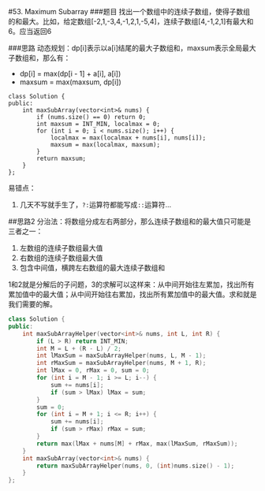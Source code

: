 #53. Maximum Subarray
###题目
找出一个数组中的连续子数组，使得子数组的和最大。比如，给定数组[-2,1,-3,4,-1,2,1,-5,4]，连续子数组[4,-1,2,1]有最大和6。应当返回6


###思路
动态规划：dp[i]表示以a[i]结尾的最大子数组和，maxsum表示全局最大子数组和，那么有：
 - dp[i] = max(dp[i - 1] + a[i], a[i])
 - maxsum = max(maxsum, dp[i])

```
class Solution {
public:
    int maxSubArray(vector<int>& nums) {
        if (nums.size() == 0) return 0;
        int maxsum = INT_MIN, localmax = 0;
        for (int i = 0; i < nums.size(); i++) {
            localmax = max(localmax + nums[i], nums[i]);
            maxsum = max(localmax, maxsum);
        }
        return maxsum;
    }
};
```
易错点：

1. 几天不写就手生了，`?:`运算符都能写成`::`运算符...

##思路2
分治法：将数组分成左右两部分，那么连续子数组和的最大值只可能是三者之一：

1. 左数组的连续子数组最大值
2. 右数组的连续子数组最大值
3. 包含中间值，横跨左右数组的最大连续子数组和

1和2就是分解后的子问题，3的求解可以这样来：从中间开始往左累加，找出所有累加值中的最大值；从中间开始往右累加，找出所有累加值中的最大值。求和就是我们需要的解。

```C++
class Solution {
public:
    int maxSubArrayHelper(vector<int>& nums, int L, int R) {
        if (L > R) return INT_MIN;
        int M = L + (R - L) / 2;
        int lMaxSum = maxSubArrayHelper(nums, L, M - 1);
        int rMaxSum = maxSubArrayHelper(nums, M + 1, R);
        int lMax = 0, rMax = 0, sum = 0;
        for (int i = M - 1; i >= L; i--) {
            sum += nums[i];
            if (sum > lMax) lMax = sum;
        }
        sum = 0;
        for (int i = M + 1; i <= R; i++) {
            sum += nums[i];
            if (sum > rMax) rMax = sum;
        }
        return max(lMax + nums[M] + rMax, max(lMaxSum, rMaxSum));
    }
    int maxSubArray(vector<int>& nums) {
        return maxSubArrayHelper(nums, 0, (int)nums.size() - 1);
    }
};
```
